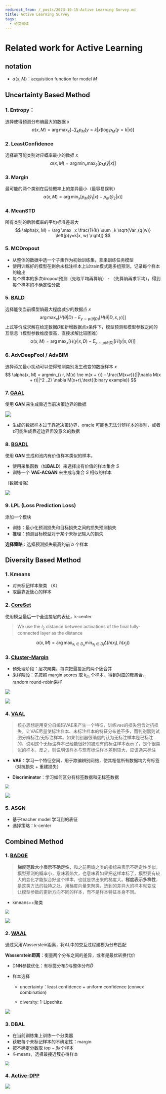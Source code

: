 ```yaml
---
redirect_from: /_posts/2023-10-15-Active Learning Survey.md
title: Active Learning Survey
tags:
  - 论文阅读
---
```




# Related work for Active Learning



## notation

* $\alpha(x, M)$：acquisition function for model $M$



## Uncertainty Based Method

### 1. Entropy：

选择使得预测分布熵最大的数据 x
$$
\alpha(x, M) = \arg\max _x \left[- \sum_k p _M [y=k|x] \log p _M(y=k|x)  \right ]
$$

### 2. LeastConfidence

选择最可能类别对应概率最小的数据 $x$
$$
\alpha(x, M) = \arg\min_x \max_{\hat y} \left[p_M(\hat y |x)  \right]
$$


### 3. Margin

最可能的两个类别在后验概率上的差异最小（最容易误判）
$$
\alpha(x, M) = \arg \min_x \left[ p_M(\hat y_1|x) - p_M(\hat y_2|x) \right]
$$



### 4. MeanSTD

所有类别的后验概率的平均标准差最大
$$
\alpha(x, M) = \arg \max _x \frac{1}{k} \sum _k \sqrt{Var_{q(w)} \left[p(y=k|x, w) \right]}
$$



### 5. **MCDropout**

* 从整体的数据中选一个子集作为初始训练集，拿来训练任务模型
* 使用训练好的模型在剩余未标注样本上以train模式跑多组预测，记录每个样本的输出
* 每个样本的多次dropout预测（先取平均再算熵） - （先算熵再求平均），得到每个样本的不确定性分数



### 5. [BALD](https://arxiv.org/pdf/1703.02910.pdf)

选择能使当前模型熵最大程度减少的数据点 $x$
$$
\arg\max _x[H(\theta|D) - E_{y \sim p(\theta|D)}[H(\theta|D, x, y)]]
$$
上式等价成求解在给定数据$D$和新增数据点$x$条件下，模型预测和模型参数之间的互信息（模型参数维度很高，直接求解比较困难）
$$
\alpha(x, M) = \arg\max _x[H(y|x, D) - E_{y \sim p(\theta|D)}[H(y|x, \theta)]]
$$



### 6. AdvDeepFool / AdvBIM

选择添加最小扰动可以使得预测类别发生改变的数据样本 $x$
$$
\alpha(x, M) = argmin_{\  r, M(x) \ne m(x + r)} - \frac{M(x+r)}{||\nabla M(x + r)||^2 _2} \nabla M(x+r),\text{(binary example)}
$$





### 7. [GAAL](https://arxiv.org/pdf/1702.07956.pdf)

使用 **GAN** 来生成靠近当前决策边界的数据

<img src="https://raw.githubusercontent.com/liyle3/picgo-resources/main/202503051937809.png" style="zoom:120%;" />

* 生成的数据样本过于靠近决策边界，oracle 可能也无法分辨样本的类别，或者z可能生成靠近边界但没意义的数据



### 8. [BGADL](https://arxiv.org/pdf/1904.11643.pdf)

使用 **GAN** 生成和池内有价值样本类似的样本，

* 使用采集函数（如**BALD**）来选择出有价值的样本集合 $S$
* 训练一个 **VAE-ACGAN** 来生成与集合 $S$ 相似的样本

 （数据增强）

![](https://raw.githubusercontent.com/liyle3/picgo-resources/main/202503051937281.png)

### 9. LPL (Loss Prediction Loss)

添加一个模块

* 训练：最小化预测损失和目标损失之间的损失预测损失
* 推理：预测目标模型对于某个未标记输入的损失

**选择策略**：选择预测损失最高的前 $b$ 个样本





## Diversity Based Method

### 1. Kmeans

* 对未标记样本聚类 （K）
* 取最靠近簇心的样本



### 2. [CoreSet](https://arxiv.org/pdf/1708.00489.pdf)

使用模型最后一个全连接层的表征，k-center

> We use the $l_2$ distance between activations of the final fully-connected layer as the distance

$$
\alpha(x, M) = \arg \max _{x_i \in D_u} \min_{x_j \in D_l} \Delta(h(x_i), h(x_j))
$$



### 3. [Cluster-Margin](https://arxiv.org/pdf/2107.14263.pdf)

* 预处理阶段：层次聚类，每次把最接近的两个簇合并
* 采样阶段：先按照 margin scores 取 $k_m$ 个样本，得到对应的簇集合，random round-robin采样 

![](https://raw.githubusercontent.com/liyle3/picgo-resources/main/202503051940719.png)

![](https://raw.githubusercontent.com/liyle3/picgo-resources/main/202503051942455.png)







### 4. [VAAL](https://arxiv.org/pdf/1904.00370.pdf)

> 核心思想是用变分自编码VAE来产生一个特征，训练vae的损失包含对抗损失，让VAE尽量使标注样本、未标注样本的特征分布差不多，而判别器则试图分辨标注/无标注样本。如果判别器很确信的认为无标注样本是已标注的，说明这个无标注样本已经能很好的被现有的标注样本表示了，是个很类似的样本，反之，则说明该样本与现有标注样本差别较大，应该选来标注

* **VAE**：学习一个特征空间，用于欺骗辨别网络，使其相信所有数据均为有标签（对抗损失 + 重建损失）

* **Discriminator**：学习如何区分有标签数据和无标签数据

  

<img src="https://raw.githubusercontent.com/liyle3/picgo-resources/main/202503051943104.png" style="zoom:80%;" />

![](https://raw.githubusercontent.com/liyle3/picgo-resources/main/202503051943809.png)



### 5. ASGN

* 基于teacher model 学习到的表征
* 选择策略：k-center



## Combined Method 

### 1. [BADGE](https://arxiv.org/pdf/1906.03671.pdf)

> **梯度范数大小表示不确定性**，和之前用熵之类的指标来表示不确定性类似，模型预测的概率小，意味着熵大，也意味着如果把这样本标了，模型要有较大的变化才能拟合好这个样本，也就是求出来的梯度大。**梯度表示多样性**，是这类方法的独特之处，用梯度向量来聚类，选到的差异大的样本就变成 让模型参数的更新方向不同的样本，而不是样本特征本身不同。

* kmeans++聚类

<img src="https://raw.githubusercontent.com/liyle3/picgo-resources/main/202503051943101.jpeg" style="zoom:80%;" />

![](https://pic4.zhimg.com/v2-2932f96ef555a1df44a6166f04c42fab_r.jpg)

### 2. [WAAL](https://arxiv.org/pdf/1911.09162.pdf)

通过采用Wasserstein距离，将AL中的交互过程建模为分布匹配

**Wasserstein距离**：衡量两个分布之间的差异，或者是最优转换代价

* DNN参数优化：有标签分布$D$与整体分布$\hat D$

* 样本选择

  * uncertainty：least confidence + uniform confidence (convex combination)

  * diversity:  1-Lipschitz 

    

![](https://raw.githubusercontent.com/liyle3/picgo-resources/main/202503051943037.png)

### 3. DBAL

*  在当前训练集上训练一个分类器
* 获取每个未标记样本的不确定性：margin
* 按不确定分数取 $top-\beta k$个样本
* K-means，选择最接近簇心得样本



<img src="https://raw.githubusercontent.com/liyle3/picgo-resources/main/202503051943821.png" style="zoom:80%;" />













































































### 4. [Active-DPP](https://arxiv.org/pdf/1906.07975.pdf)



<img src="./figures/ADPP1.png"  />







